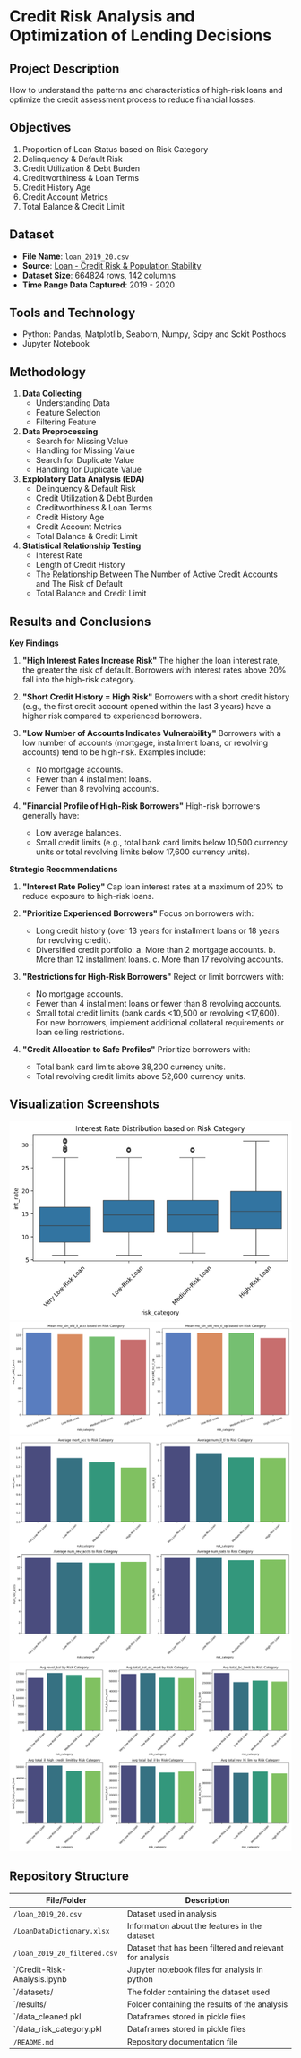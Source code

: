 # Credit Risk Analysis and Optimization of Lending Decisions

## Project Description
How to understand the patterns and characteristics of high-risk loans and optimize the credit assessment process to reduce financial losses.

## Objectives
1. Proportion of Loan Status based on Risk Category
2. Delinquency & Default Risk
3. Credit Utilization & Debt Burden
4. Creditworthiness & Loan Terms
5. Credit History Age
6. Credit Account Metrics
7. Total Balance & Credit Limit


## Dataset
- **File Name**: `loan_2019_20.csv`
- **Source**: [Loan - Credit Risk & Population Stability](https://www.kaggle.com/datasets/beatafaron/loan-credit-risk-and-population-stability)
- **Dataset Size**: 664824 rows, 142 columns
- **Time Range Data Captured**: 2019 - 2020

## Tools and Technology
- Python: Pandas, Matplotlib, Seaborn, Numpy, Scipy and Sckit Posthocs
- Jupyter Notebook

## Methodology
1. **Data Collecting**
   - Understanding Data
   - Feature Selection
   - Filtering Feature
2. **Data Preprocessing**
   - Search for Missing Value
   - Handling for Missing Value
   - Search for Duplicate Value
   - Handling for Duplicate Value
3. **Explolatory Data Analysis (EDA)**
   - Delinquency & Default Risk
   - Credit Utilization & Debt Burden
   - Creditworthiness & Loan Terms
   - Credit History Age
   - Credit Account Metrics
   - Total Balance & Credit Limit
4. **Statistical Relationship Testing**
   - Interest Rate
   - Length of Credit History
   - The Relationship Between The Number of Active Credit Accounts and The Risk of Default
   - Total Balance and Credit Limit

## Results and Conclusions
**Key Findings**

1. **"High Interest Rates Increase Risk"**
   The higher the loan interest rate, the greater the risk of default. Borrowers with interest rates above 20% fall into the high-risk category.

2. **"Short Credit History = High Risk"**
   Borrowers with a short credit history (e.g., the first credit account opened within the last 3 years) have a higher risk compared to experienced borrowers.

3. **"Low Number of Accounts Indicates Vulnerability"**
   Borrowers with a low number of accounts (mortgage, installment loans, or revolving accounts) tend to be high-risk. Examples include:
   - No mortgage accounts.
   - Fewer than 4 installment loans.
   - Fewer than 8 revolving accounts.

4. **"Financial Profile of High-Risk Borrowers"**
   High-risk borrowers generally have:
   - Low average balances.
   - Small credit limits (e.g., total bank card limits below 10,500 currency units or total revolving limits below 17,600 currency units).

**Strategic Recommendations**

1. **"Interest Rate Policy"**
   Cap loan interest rates at a maximum of 20% to reduce exposure to high-risk loans.

2. **"Prioritize Experienced Borrowers"**
   Focus on borrowers with:
   - Long credit history (over 13 years for installment loans or 18 years for revolving credit).
   - Diversified credit portfolio:
      a. More than 2 mortgage accounts.
      b. More than 12 installment loans.
      c. More than 17 revolving accounts.

3. **"Restrictions for High-Risk Borrowers"**
   Reject or limit borrowers with:
   - No mortgage accounts.
   - Fewer than 4 installment loans or fewer than 8 revolving accounts.
   - Small total credit limits (bank cards <10,500 or revolving <17,600).
   For new borrowers, implement additional collateral requirements or loan ceiling restrictions.

4. **"Credit Allocation to Safe Profiles"**
   Prioritize borrowers with:
   - Total bank card limits above 38,200 currency units.
   - Total revolving credit limits above 52,600 currency units.

## Visualization Screenshots
![Interest Rate](results/int_rate_boxplot.png)
![Accounts Age](results/account_age.png)
![Accounts Metrics](results/account_metrics.png)
![Total Balance & Credit Limit](results/balance_and_credit.png)

## Repository Structure
| File/Folder                  | Description                                              |
|------------------------------|----------------------------------------------------------|
| `/loan_2019_20.csv`          | Dataset used in analysis                                 |
| `/LoanDataDictionary.xlsx`   | Information about the features in the dataset            |
| `/loan_2019_20_filtered.csv` | Dataset that has been filtered and relevant for analysis |
| `/Credit-Risk-Analysis.ipynb | Jupyter notebook files for analysis in python            |
| `/datasets/                  | The folder containing the dataset used                   |
| `/results/                   | Folder containing the results of the analysis            |
| `/data_cleaned.pkl           | Dataframes stored in pickle files                        |
| `/data_risk_category.pkl     | Dataframes stored in pickle files                        |
| `/README.md`                 | Repository documentation file                            |
